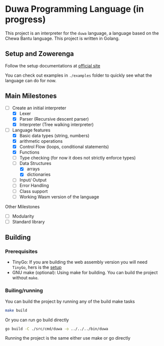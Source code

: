 # Duwa Programming Language (in progress)

This project is an interpreter for the `duwa` language, a language based on the Chewa Bantu language.
This project is written in Golang.

## Setup and Zowerenga

Follow the setup documentations at [official site](https://www.duwa.cphiri.dev)

You can check out examples in `./examples` folder to quickly see what the language can do for now.

## Main Milestones

- [ ] Create an initial interpreter
  - [x] Lexer
  - [x] Parser (Recursive descent parser)
  - [x] Interpreter (Tree walking interpreter)
- [ ] Language features
  - [x] Basic data types (string, numbers)
  - [x] arithmetic operations
  - [x] Control Flow (loops, conditional statements)
  - [x] Functions
  - [ ] Type checking (for now it does not strictly enforce types)
  - [ ] Data Structures
    - [x] arrays
    - [x] dictionaries
  - [ ] Input/ Output
  - [ ] Error Handling
  - [ ] Class support
  - [ ] Working Wasm version of the language

Other Milestones

- [ ] Modularity
- [ ] Standard library

## Building

### Prerequisites

- TinyGo: If you are building the web assembly version you will need `TinyGo`, hers is the [setup](https://tinygo.org/getting-started/install)
- GNU make (optional): Using make for building. You can build the project without `make`.

### Builing/running

You can build the project by running any of the build make tasks

```bash
make build
```

Or you can run go build directly

```bash
go build -C ./src/cmd/duwa -o ../../../bin/duwa
```

Running the project is the same either use make or go directly
